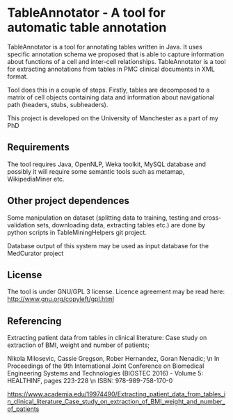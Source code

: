 TableAnnotator - A tool for automatic table annotation
===============================================

TableAnnotator is a tool for annotating tables written in Java. It uses specific annotation schema we proposed that is able to capture information about functions of a cell and inter-cell relationships. TableAnnotator is a tool for extracting annotations from tables in PMC clinical documents in XML format.

Tool does this in a couple of steps. Firstly, tables are decomposed to a matrix of cell objects containing data and information about navigational path (headers, stubs, subheaders).

This project is developed on the University of Manchester as a part of my PhD

Requirements
------------

The tool requires Java, OpenNLP, Weka toolkit, MySQL database and possibly it will require some semantic tools such as metamap, WikipediaMiner etc.


Other project dependences
---------------------------

Some manipulation on dataset (splitting data to training, testing and cross-validation sets, downloading data, extracting tables etc.) are done by python scripts in TableMiningHelpers git project.
  
Database output of this system may be used as input database for the MedCurator project

License
-------

The tool is under GNU/GPL 3 license. Licence agreement may be read here: http://www.gnu.org/copyleft/gpl.html

Referencing
------------
Extracting patient data from tables in clinical literature: Case study on extraction of BMI, weight and number of patients; 

Nikola Milosevic, Cassie Gregson, Rober Hernandez, Goran Nenadic; \n
In Proceedings of the 9th International Joint Conference on Biomedical Engineering Systems and Technologies (BIOSTEC 2016) - Volume 5: HEALTHINF, pages 223-228 \n
ISBN: 978-989-758-170-0

https://www.academia.edu/19974490/Extracting_patient_data_from_tables_in_clinical_literature_Case_study_on_extraction_of_BMI_weight_and_number_of_patients
